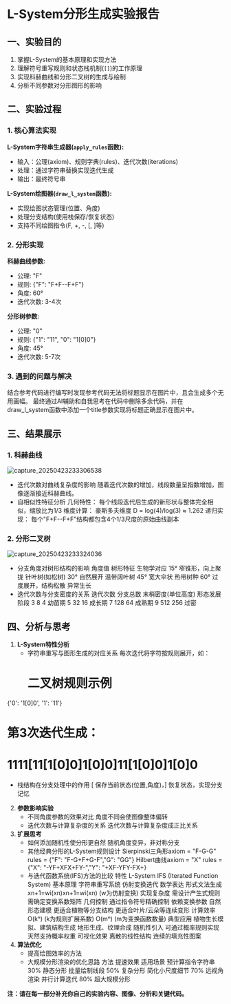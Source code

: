 # L-System分形生成实验报告

## 一、实验目的

1. 掌握L-System的基本原理和实现方法
2. 理解符号重写规则和状态栈机制(`[]`)的工作原理
3. 实现科赫曲线和分形二叉树的生成与绘制
4. 分析不同参数对分形图形的影响

## 二、实验过程

### 1. 核心算法实现

**L-System字符串生成器(`apply_rules`函数):**
- 输入：公理(axiom)、规则字典(rules)、迭代次数(iterations)
- 处理：通过字符串替换实现迭代生成
- 输出：最终符号串

**L-System绘图器(`draw_l_system`函数):**
- 实现绘图状态管理(位置、角度)
- 处理分支结构(使用栈保存/恢复状态)
- 支持不同绘图指令(F, +, -, [, ]等)

### 2. 分形实现

**科赫曲线参数:**
- 公理: "F"
- 规则: {"F": "F+F--F+F"}
- 角度: 60°
- 迭代次数: 3-4次

**分形树参数:**
- 公理: "0" 
- 规则: {"1": "11", "0": "1[0]0"}
- 角度: 45°
- 迭代次数: 5-7次

### 3. 遇到的问题与解决

结合参考代码进行编写时发现参考代码无法将标题显示在图片中，且会生成多个无用画幅。
最终通过AI辅助和自我思考在代码中删除多余代码，并在draw_l_system函数中添加一个title参数实现将标题正确显示在图片中。

## 三、结果展示

### 1. 科赫曲线
![capture_20250423233306538](https://github.com/user-attachments/assets/280b6eb6-1c23-4364-b2b0-3ba9bda4c313)

- 迭代次数对曲线复杂度的影响
  随着迭代次数的增加，线段数量呈指数增加，图像逐渐接近科赫曲线。
- 自相似性特征分析
几何特性：
每个线段迭代后生成的新形状与整体完全相似，缩放比为1/3
维度计算：
豪斯多夫维度 D = log(4)/log(3) ≈ 1.262
递归实现：
每个"F+F--F+F"结构都包含4个1/3尺度的原始曲线副本
### 2. 分形二叉树 
![capture_20250423233324036](https://github.com/user-attachments/assets/7fa971a8-06fc-45a5-add5-7bd809eab5e3)

- 分支角度对树形结构的影响
角度值	  树形特征	          生物学对应
15°	窄锥形，向上聚拢	针叶树(如松树)
30°	 自然展开	          温带阔叶树
45°	 宽大伞状	           热带树种
60°	过度展开，结构松散	  异常生长
- 迭代次数与分支密度的关系
迭代次数	分支总数	末梢密度(单位高度)	形态发展阶段
3	         8	        4	           幼苗期
5	         32	        16	           成长期
7	         128	     64	           成熟期
9	         512	     256	            过密

## 四、分析与思考

1. **L-System特性分析**
   - 字符串重写与图形生成的对应关系
     每次迭代将字符按规则展开，如：
     # 二叉树规则示例
{'0': '1[0]0', '1': '11'} 
# 第3次迭代生成：
# 1111[11[1[0]0]1[0]0]11[1[0]0]1[0]0
   - 栈结构在分支处理中的作用
[ 保存当前状态(位置,角度)，] 恢复状态，实现分支记忆

2. **参数影响实验**
   - 不同角度参数的效果对比
     角度不同会使图像整体偏转
   - 迭代次数与计算复杂度的关系
    迭代次数与计算复杂度成正比关系
3. **扩展思考**
   - 如何添加随机性使分形更自然
     随机角度变异，非对称分支
   - 其他经典分形的L-System规则设计
     Sierpinski三角形axiom = "F-G-G"   rules = {"F": "F-G+F+G-F","G": "GG"}
     Hilbert曲线axiom = "X"    rules = {"X": "-YF+XFX+FY-","Y": "+XF-YFY-FX+}
   - 与迭代函数系统(IFS)方法的比较
特性	        L-System	        IFS (Iterated Function System)
基本原理	   字符串重写系统	       仿射变换迭代
数学表达	    形式文法生成	      xn+1=wi(xn)xn+1=wi(xn) (w为仿射变换)
实现复杂度	需设计产生式规则	   需确定变换系数矩阵
几何控制	  通过指令符号精确控制	     依赖变换参数
自然形态建模	更适合植物等分支结构	更适合叶片/云朵等连续变形
计算效率	O(kⁿ) (k为规则扩展系数)	O(mⁿ) (m为变换函数数量)
典型应用	植物生长模拟、建筑结构生成	地形生成、纹理合成
随机性引入	可通过概率规则实现	     天然支持概率权重
可视化效果	离散的线性结构	         连续的填充性图案
4. **算法优化**
   - 提高绘图效率的方法
   - 大规模分形渲染的优化思路
   方法	       提速效果	  适用场景
预计算指令字符串	30%	  静态分形
批量绘制线段	      50%	  复杂分形
简化小尺度细节	   70%	  远视角渲染
并行计算迭代	      80%	  超大规模分形

     

**注：请在每一部分补充你自己的实验内容、图像、分析和关键代码。**
